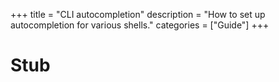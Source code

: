 +++
title = "CLI autocompletion"
description = "How to set up autocompletion for various shells."
categories = ["Guide"]
+++

# Stub

